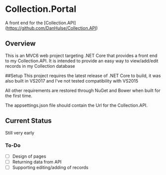 # Collection.Portal
A front end for the [Collection.API] (https://github.com/DanHulse/Collection.API)

## Overview
This is an MVC6 web project targeting .NET Core that provides a front end to my Collection.API. It is intended to provide an easy way to view/add/edit records in my Collection database

##Setup
This project requires the latest release of .NET Core to build, it was also built in VS2017 and I've not tested compatibility with VS2015

All other requirements are restored through NuGet and Bower when built for the first time.

The appsettings.json file should contain the Url for the Collection.API.

## Current Status
Still very early

### To-Do
- [ ] Design of pages
- [ ] Returning data from API
- [ ] Supporting editing/adding of records
